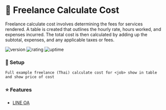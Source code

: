 # 🎉 Freelance Calculate Cost

Freelance calculate cost involves determining the fees for services rendered. A table is created that outlines the hourly rate, hours worked, and expenses incurred. The total cost is then calculated by adding up the subtotal, expenses, and any applicable taxes or fees.

![version](https://img.shields.io/badge/version-1.0-blue)
![rating](https://img.shields.io/badge/rating-★★★★★-yellow)
![uptime](https://img.shields.io/badge/uptime-100%25-brightgreen)

### 🚀 Setup

```
Full example freelance (Thai) calculate cost for <job> show in table and show price of cost
```

### ⭐ Features

- [LINE OA](https://github.com/natthasath/freelance-calculate-cost/blob/main/LINEOA.md)